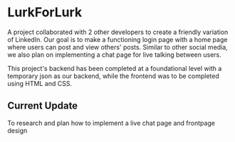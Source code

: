 # LurkForLurk
A project collaborated with 2 other developers to create a friendly variation of LinkedIn. 
Our goal is to make a functioning login page with a home page where users can post and view others' posts.
Similar to other social media, we also plan on implementing a chat page for live talking between users.

This project's backend has been completed at a foundational level with a temporary json as our backend, while the frontend was to be completed using HTML and CSS.

## Current Update
To research and plan how to implement a live chat page and frontpage design
